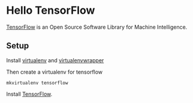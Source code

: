 # Hello TensorFlow
[TensorFlow](https://www.tensorflow.org/) is an Open Source Software Library for Machine Intelligence.

## Setup
Install [virtualenv](https://virtualenv.pypa.io/en/latest/installation.html) and [virtualenvwrapper](https://virtualenvwrapper.readthedocs.org/en/latest/install.html)

Then create a virtualenv for tensorflow

    mkvirtualenv tensorflow

Install [TensorFlow](https://www.tensorflow.org/versions/r0.8/get_started/os_setup.html#virtualenv-installation).



